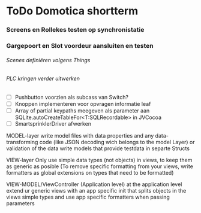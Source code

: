 #  ToDo Domotica shortterm

### Screens en Rollekes testen op synchronistatie
### Gargepoort en Slot voordeur aansluiten en testen

###### Scenes definiëren volgens Things

###### PLC kringen verder uitwerken
- [ ]   Pushbutton voorzien als subcass van Switch?
- [ ]  Knoppen implementeren voor opvragen informatie leaf
- [ ]  Array of partial keypaths meegeven als parameter aan SQLite.autoCreateTableFor<T:SQLRecordable> in JVCocoa
- [ ]  SmartsprinklerDriver afwerken

MODEL-layer
write model files with data properties and any data-transforming code (like JSON decoding wich belongs to the model Layer) or validation of the data
write models that provide testdata in separte Structs

VIEW-layer
Only use simple data types (not objects) in views, to keep them as generic as posible
(To remove specific formatting from your views, write formatters as global extensions on types that need to be formatted)

VIEW-MODEL/ViewController (Application level)
at the application level extend  ur generic views with an app specific init that splits objects in the views simple types and use app specific formatters when passing parameters

